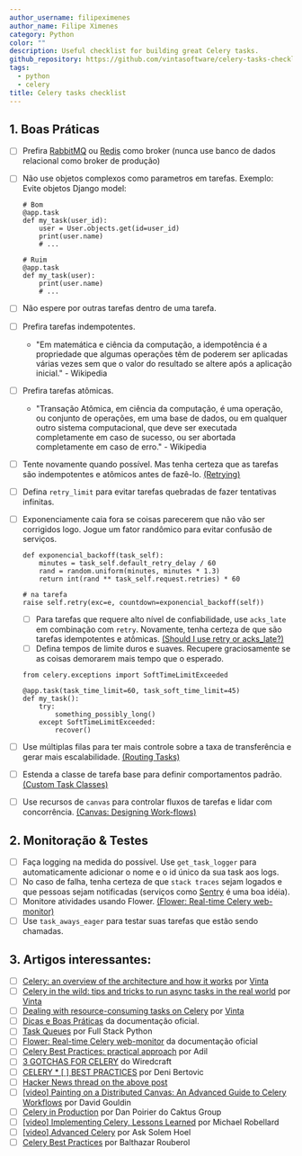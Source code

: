 ```yaml
---
author_username: filipeximenes
author_name: Filipe Ximenes
category: Python
color: ""
description: Useful checklist for building great Celery tasks.
github_repository: https://github.com/vintasoftware/celery-tasks-checklist
tags:
  - python
  - celery
title: Celery tasks checklist
---
```


## 1. Boas Práticas

- [ ] Prefira [RabbitMQ](https://www.rabbitmq.com/) ou [Redis](https://redis.io/) como broker (nunca use banco de dados relacional como broker de produção)
- [ ] Não use objetos complexos como parametros em tarefas. Exemplo: Evite objetos Django model:

  ```
  # Bom
  @app.task
  def my_task(user_id):
      user = User.objects.get(id=user_id)
      print(user.name)
      # ...
  ```

  ```
  # Ruim
  @app.task
  def my_task(user):
      print(user.name)
      # ...
  ```

- [ ] Não espere por outras tarefas dentro de uma tarefa.
- [ ] Prefira tarefas indempotentes.
  - "Em matemática e ciência da computação, a idempotência é a propriedade que algumas operações têm de poderem ser aplicadas várias vezes sem que o valor do resultado se altere após a aplicação inicial." - Wikipedia
- [ ] Prefira tarefas atômicas.
  - "Transação Atômica, em ciência da computação, é uma operação, ou conjunto de operações, em uma base de dados, ou em qualquer outro sistema computacional, que deve ser executada completamente em caso de sucesso, ou ser abortada completamente em caso de erro." - Wikipedia
- [ ] Tente novamente quando possível. Mas tenha certeza que as tarefas são indempotentes e atômicos antes de fazê-lo. [(Retrying)](http://docs.celeryproject.org/en/latest/userguide/tasks.html#retrying)
- [ ] Defina `retry_limit` para evitar tarefas quebradas de fazer tentativas infinitas.
- [ ] Exponenciamente caia fora se coisas parecerem que não vão ser corrigidos logo. Jogue um fator randômico para evitar confusão de serviços.

  ```
  def exponencial_backoff(task_self):
      minutes = task_self.default_retry_delay / 60
      rand = random.uniform(minutes, minutes * 1.3)
      return int(rand ** task_self.request.retries) * 60

  # na tarefa
  raise self.retry(exc=e, countdown=exponencial_backoff(self))
  ```

  - [ ] Para tarefas que requere alto nível de confiabilidade, use `acks_late` em combinação com `retry`. Novamente, tenha certeza de que são tarefas idempotentes e atômicas. [(Should I use retry or acks_late?)](http://docs.celeryproject.org/en/latest/faq.html#faq-acks-late-vs-retry)
  - [ ] Defina tempos de limite duros e suaves. Recupere graciosamente se as coisas demorarem mais tempo que o esperado.

  ```
  from celery.exceptions import SoftTimeLimitExceeded

  @app.task(task_time_limit=60, task_soft_time_limit=45)
  def my_task():
      try:
          something_possibly_long()
      except SoftTimeLimitExceeded:
          recover()
  ```

- [ ] Use múltiplas filas para ter mais controle sobre a taxa de transferência e gerar mais escalabilidade. [(Routing Tasks)](http://docs.celeryproject.org/en/latest/userguide/routing.html)
- [ ] Estenda a classe de tarefa base para definir comportamentos padrão. [(Custom Task Classes)](http://docs.celeryproject.org/en/latest/userguide/tasks.html#custom-task-classes)
- [ ] Use recursos de `canvas` para controlar fluxos de tarefas e lidar com concorrência. [(Canvas: Designing Work-flows)](http://docs.celeryproject.org/en/latest/userguide/canvas.html)

## 2. Monitoração & Testes

- [ ] Faça logging na medida do possível. Use `get_task_logger` para automaticamente adicionar o nome e o id único da sua task aos logs.
- [ ] No caso de falha, tenha certeza de que `stack traces` sejam logados e que pessoas sejam notificadas (serviços como [Sentry](https://sentry.io) é uma boa idéia).
- [ ] Monitore atividades usando Flower. [(Flower: Real-time Celery web-monitor)](http://docs.celeryproject.org/en/latest/userguide/monitoring.html#flower-real-time-celery-web-monitor)
- [ ] Use `task_aways_eager` para testar suas tarefas que estão sendo chamadas.

## 3. Artigos interessantes:

- [ ] [Celery: an overview of the architecture and how it works](https://www.vinta.com.br/blog/2017/celery-overview-archtecture-and-how-it-works/) por [Vinta](https://www.vinta.com.br/)
- [ ] [Celery in the wild: tips and tricks to run async tasks in the real world](https://www.vinta.com.br/blog/2018/celery-wild-tips-and-tricks-run-async-tasks-real-world/) por [Vinta](https://www.vinta.com.br/)
- [ ] [Dealing with resource-consuming tasks on Celery](https://www.vinta.com.br/blog/2018/dealing-resource-consuming-tasks-celery/) por [Vinta](https://www.vinta.com.br/)
- [ ] [Dicas e Boas Práticas](http://celery.readthedocs.io/en/latest/userguide/tasks.html#tips-and-best-practices) da documentação oficial.
- [ ] [Task Queues](https://www.fullstackpython.com/task-queues.html) por Full Stack Python
- [ ] [Flower: Real-time Celery web-monitor](http://celery.readthedocs.io/en/latest/userguide/monitoring.html#flower-real-time-celery-web-monitor) da documentação oficial
- [ ] [Celery Best Practices: practical approach](https://khashtamov.com/en/celery-best-practices-practical-approach/) por Adil
- [ ] [3 GOTCHAS FOR CELERY](https://wiredcraft.com/blog/3-gotchas-for-celery/) do Wiredcraft
- [ ] [CELERY \* [ ] BEST PRACTICES](https://denibertovic.com/posts/celery-best-practices/) por Deni Bertovic
- [ ] [Hacker News thread on the above post](https://news.ycombinator.com/item?id=7909201)
- [ ] [[video] Painting on a Distributed Canvas: An Advanced Guide to Celery Workflows](https://www.youtube.com/watch?v=XoMu8vhdc-A) por David Gouldin
- [ ] [Celery in Production](https://www.caktusgroup.com/blog/2014/09/29/celery-production/) por Dan Poirier do Caktus Group
- [ ] [[video] Implementing Celery, Lessons Learned](https://www.youtube.com/watch?v=hmtSe0yPi6I) por Michael Robellard
- [ ] [[video] Advanced Celery](https://www.youtube.com/watch?v=gpKMwPoldak&t=1416s) por Ask Solem Hoel
- [ ] [Celery Best Practices](https://blog.balthazar-rouberol.com/celery-best-practices) por Balthazar Rouberol
